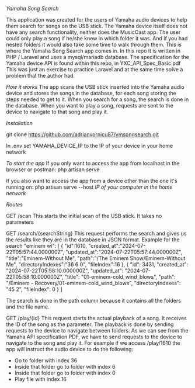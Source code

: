*Yamaha Song Search*

This application was created for the users of Yamaha audio devices to help them search for songs on the USB stick. The Yamaha device itself does not have any search functionality, neither does the MusicCast app. The user could only play a song if he/she knew in which folder it was. And if you had nested folders it would also take some time to walk through them. This is where the Yamaha Song Search app comes in. In this repo it is written in PHP / Laravel and uses a mysql/mariadb database. 
The specification for the Yamaha device API is found within this repo, in YXC_API_Spec_Basic.pdf
This was just an exercise to practice Laravel and at the same time solve a problem that the author had.

*How it works*
The app scans the USB stick inserted into the Yamaha audio device and stores the songs in the database, for each song storing the steps needed to get to it. When you search for a song, the search is done in the database. When you want to play a song, requests are sent to the device to navigate to that song and play it.

*Installation*

git clone https://github.com/adrianvornicu87/ymsongsearch.git

In .env set YAMAHA_DEVICE_IP to the IP of your device in your home network

*To start the app*
If you only want to access the app from localhost in the browser or postman:
php artisan serve

If you also want to access the app from a device other than the one it's running on:
php artisan serve --host _IP of your computer in the home network_

*Routes*

GET /scan
This starts the initial scan of the USB stick. It takes no parameters

GET /search/{searchString}
This request performs the search and gives us the results like they are in the database in JSON format. Example for the search "eminem wi":
[
    {
        "id":1610,
        "created_at":"2024-07-22T05:57:44.000000Z",
        "updated_at":"2024-07-22T05:57:44.000000Z",
        "title":"Eminem-Without Me",
        "path":"/The Eminem Show/Eminem-Without Me",
        "directoryIndexes":"36 6 0",
        "fileIndex":16
    },
    {
		"id": 3431,
		"created_at": "2024-07-22T05:58:10.000000Z",
		"updated_at": "2024-07-22T05:58:10.000000Z",
		"title": "01-eminem-cold_wind_blows",
		"path": "/Eminem - Recovery/01-eminem-cold_wind_blows",
		"directoryIndexes": "45 2",
		"fileIndex": 0
	}
]

The search is done in the path column because it contains all the folders and the file name. 

GET /play/{id}
This request starts the actual playback of a song. It receives the ID of the song as the parameter. The playback is done by sending requests to the device to navigate between folders. As we can see from the Yamaha API specification PDF, we have to send requests to the device to navigate to the song and play it. For example if we access /play/1610 the app will instruct the audio device to do the following: 
 - Go to folder with index 36
 - Inside that folder go to folder with index 6
 - Inside that folder go to folder with index 0
 - Play file with index 16 


